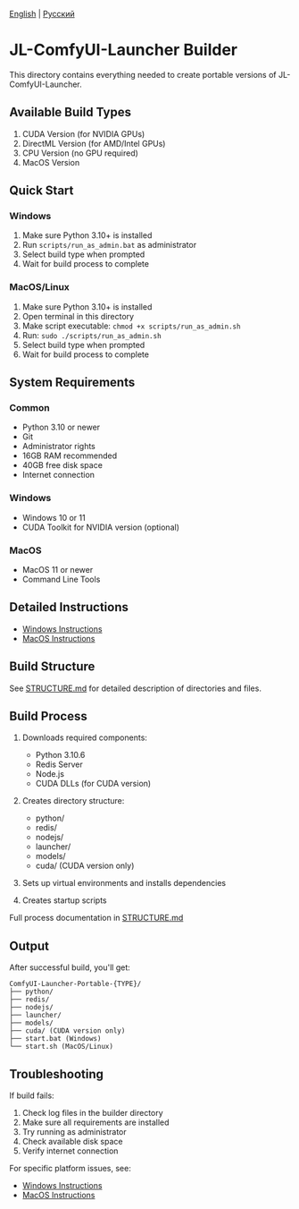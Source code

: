 [English](README.md) | [Русский](README.ru.md)

# JL-ComfyUI-Launcher Builder

This directory contains everything needed to create portable versions of JL-ComfyUI-Launcher.

## Available Build Types

1. CUDA Version (for NVIDIA GPUs)
2. DirectML Version (for AMD/Intel GPUs)
3. CPU Version (no GPU required)
4. MacOS Version

## Quick Start

### Windows
1. Make sure Python 3.10+ is installed
2. Run `scripts/run_as_admin.bat` as administrator
3. Select build type when prompted
4. Wait for build process to complete

### MacOS/Linux
1. Make sure Python 3.10+ is installed
2. Open terminal in this directory
3. Make script executable: `chmod +x scripts/run_as_admin.sh`
4. Run: `sudo ./scripts/run_as_admin.sh`
5. Select build type when prompted
6. Wait for build process to complete

## System Requirements

### Common
- Python 3.10 or newer
- Git
- Administrator rights
- 16GB RAM recommended
- 40GB free disk space
- Internet connection

### Windows
- Windows 10 or 11
- CUDA Toolkit for NVIDIA version (optional)

### MacOS
- MacOS 11 or newer
- Command Line Tools

## Detailed Instructions

- [Windows Instructions](README_Windows.md)
- [MacOS Instructions](README_MacOS.md)

## Build Structure

See [STRUCTURE.md](STRUCTURE.md) for detailed description of directories and files.

## Build Process

1. Downloads required components:
   - Python 3.10.6
   - Redis Server
   - Node.js
   - CUDA DLLs (for CUDA version)

2. Creates directory structure:
   - python/
   - redis/
   - nodejs/
   - launcher/
   - models/
   - cuda/ (CUDA version only)

3. Sets up virtual environments and installs dependencies

4. Creates startup scripts

Full process documentation in [STRUCTURE.md](STRUCTURE.md)

## Output

After successful build, you'll get:
```
ComfyUI-Launcher-Portable-{TYPE}/
├── python/
├── redis/
├── nodejs/
├── launcher/
├── models/
├── cuda/ (CUDA version only)
├── start.bat (Windows)
└── start.sh (MacOS/Linux)
```

## Troubleshooting

If build fails:
1. Check log files in the builder directory
2. Make sure all requirements are installed
3. Try running as administrator
4. Check available disk space
5. Verify internet connection

For specific platform issues, see:
- [Windows Instructions](README_Windows.md)
- [MacOS Instructions](README_MacOS.md)